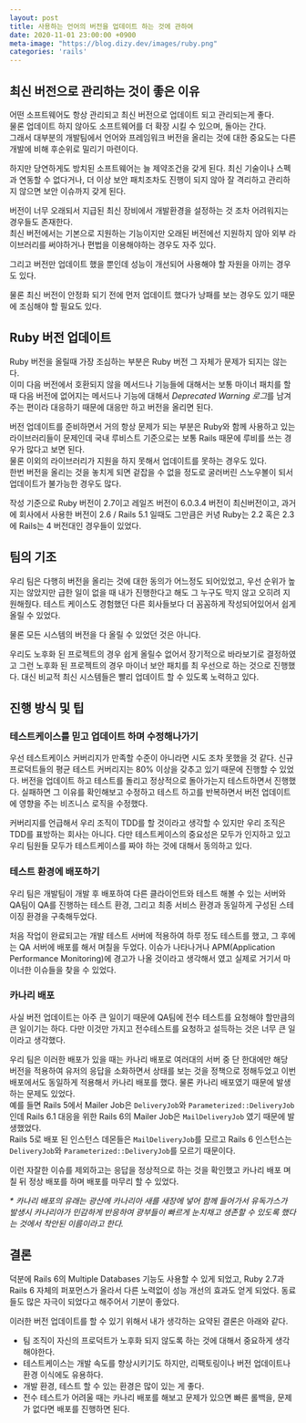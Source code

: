 ```yaml
---
layout: post
title: 사용하는 언어의 버전을 업데이트 하는 것에 관하여
date: 2020-11-01 23:00:00 +0900
meta-image: "https://blog.dizy.dev/images/ruby.png"
categories: 'rails'
---
```


## 최신 버전으로 관리하는 것이 좋은 이유

어떤 소프트웨어도 항상 관리되고 최신 버전으로 업데이트 되고 관리되는게 좋다.<br/>
물론 업데이트 하지 않아도 소프트웨어를 더 확장 시킬 수 있으며, 돌아는 간다.<br/>
그래서 대부분의 개발팀에서 언어와 프레임워크 버전을 올리는 것에 대한 중요도는 다른 개발에 비해 후순위로 밀리기 마련이다.

하지만 당연하게도 방치된 소프트웨어는 늘 제약조건을 갖게 된다. 최신 기술이나 스펙과 연동할 수 없다거나, 더 이상 보안 패치조차도 진행이 되지 않아 잘 격리하고 관리하지 않으면 보안 이슈까지 갖게 된다.

버전이 너무 오래되서 지급된 최신 장비에서 개발환경을 설정하는 것 조차 어려워지는 경우들도 존재한다.<br/>
최신 버전에서는 기본으로 지원하는 기능이지만 오래된 버전에선 지원하지 않아 외부 라이브러리를 써야하거나 편법을 이용해야하는 경우도 자주 있다.

그리고 버전만 업데이트 했을 뿐인데 성능이 개선되어 사용해야 할 자원을 아끼는 경우도 있다.

물론 최신 버전이 안정화 되기 전에 먼저 업데이트 했다가 낭패를 보는 경우도 있기 때문에 조심해야 할 필요도 있다.

## Ruby 버전 업데이트

Ruby 버전을 올릴때 가장 조심하는 부분은 Ruby 버전 그 자체가 문제가 되지는 않는다.<br/>
이미 다음 버전에서 호환되지 않을 메서드나 기능들에 대해서는 보통 마이너 패치를 할 때 다음 버전에 없어지는 메서드나 기능에 대해서 *Deprecated Warning 로그*를 남겨주는 편이라 대응하기 때문에 대응만 하고 버전을 올리면 된다.

버전 업데이트를 준비하면서 거의 항상 문제가 되는 부분은 Ruby와 함께 사용하고 있는 라이브러리들이 문제인데 국내 루비스트 기준으로는 보통 Rails 때문에 루비를 쓰는 경우가 많다고 보면 된다.<br/>
물론 이외의 라이브러리가 지원을 하지 못해서 업데이트를 못하는 경우도 있다.<br/>
한번 버전을 올리는 것을 놓치게 되면 겉잡을 수 없을 정도로 굴러버린 스노우볼이 되서 업데이트가 불가능한 경우도 많다.

작성 기준으로 Ruby 버전이 2.7이고 레일즈 버전이 6.0.3.4 버전이 최신버전이고, 과거에 회사에서 사용한 버전이 2.6 / Rails 5.1 일때도 그만큼은 커녕 Ruby는 2.2 혹은 2.3에 Rails는 4 버전대인 경우들이 있었다.

## 팀의 기조

우리 팀은 다행히 버전을 올리는 것에 대한 동의가 어느정도 되어있었고, 우선 순위가 높지는 않았지만 급한 일이 없을 때 내가 진행한다고 해도 그 누구도 막지 않고 오히려 지원해줬다. 테스트 케이스도 경험했던 다른 회사들보다 더 꼼꼼하게 작성되어있어서 쉽게 올릴 수 있었다.

물론 모든 시스템의 버전을 다 올릴 수 있었던 것은 아니다.

우리도 노후화 된 프로젝트의 경우 쉽게 올릴수 없어서 장기적으로 바라보기로 결정하였고 그런 노후화 된 프로젝트의 경우 마이너 보안 패치를 최 우선으로 하는 것으로 진행했다. 대신 비교적 최신 시스템들은 빨리 업데이트 할 수 있도록 노력하고 있다. 

## 진행 방식 및 팁

### 테스트케이스를 믿고 업데이트 하며 수정해나가기

우선 테스트케이스 커버리지가 만족할 수준이 아니라면 시도 조차 못했을 것 같다. 신규 프로덕트들의 평균 테스트 커버리지는 80% 이상을 갖추고 있기 때문에 진행할 수 있었다. 버전을 업데이트 하고 테스트를 돌리고 정상적으로 돌아가는지 테스트하면서 진행했다. 실패하면 그 이유를 확인해보고 수정하고 테스트 하고를 반복하면서 버전 업데이트에 영향을 주는 비즈니스 로직을 수정했다.

커버리지를 언급해서 우리 조직이 TDD를 할 것이라고 생각할 수 있지만 우리 조직은 TDD를 표방하는 회사는 아니다. 다만 테스트케이스의 중요성은 모두가 인지하고 있고 우리 팀원들 모두가 테스트케이스를 짜야 하는 것에 대해서 동의하고 있다.

### 테스트 환경에 배포하기

우리 팀은 개발팀이 개발 후 배포하여 다른 클라이언트와 테스트 해볼 수 있는 서버와 QA팀이 QA를 진행하는 테스트 환경, 그리고 최종 서비스 환경과 동일하게 구성된 스테이징 환경을 구축해두었다. 

처음 작업이 완료되고는 개발 테스트 서버에 적용하여 하루 정도 테스트를 했고, 그 후에는 QA 서버에 배포를 해서 며칠을 두었다. 이슈가 나타나거나 
APM(Application Performance Monitoring)에 경고가 나올 것이라고 생각해서 였고 실제로 거기서 마이너한 이슈들을 찾을 수 있었다.

### 카나리 배포

사실 버전 업데이트는 아주 큰 일이기 때문에 QA팀에 전수 테스트를 요청해야 할만큼의 큰 일이기는 하다. 다만 이것만 가지고 전수테스트를 요청하고 설득하는 것은 너무 큰 일이라고 생각했다. 

우리 팀은 이러한 배포가 있을 때는 카나리 배포로 여러대의 서버 중 단 한대에만 해당 버전을 적용하여 유저의 응답을 소화하면서 상태를 보는 것을 정책으로 정해두었고 이번 배포에서도 동일하게 적용해서 카나리 배포를 했다. 물론 카나리 배포였기 때문에 발생하는 문제도 있었다.<br/>
예를 들면 Rails 5에서 Mailer Job은 `DeliveryJob`와 `Parameterized::DeliveryJob` 인데 Rails 6.1 대응을 위한 Rails 6의 Mailer Job은 `MailDeliveryJob` 였기 때문에 발생했었다.<br/>
Rails 5로 배포 된 인스턴스 데몬들은 `MailDeliveryJob`를 모르고 Rails 6 인스턴스는 `DeliveryJob`와 `Parameterized::DeliveryJob`를 모르기 때문이다.

이런 자잘한 이슈를 제외하고는 응답을 정상적으로 하는 것을 확인했고 카나리 배포 며칠 뒤 정상 배포를 하며 배포를 마무리 할 수 있었다.

*\* 카나리 배포의 유래는 광산에 카나리아 새를 새장에 넣어 함께 들어가서 유독가스가 발생시 카나리아가 민감하게 반응하여 광부들이 빠르게 눈치채고 생존할 수 있도록 했다는 것에서 착안된 이름이라고 한다.*

## 결론

덕분에 Rails 6의 Multiple Databases 기능도 사용할 수 있게 되었고, Ruby 2.7과 Rails 6 자체의 퍼포먼스가 올라서 다른 노력없이 성능 개선의 효과도 얻게 되었다. 동료들도 많은 자극이 되었다고 해주어서 기분이 좋았다.

이러한 버전 업데이트를 할 수 있기 위해서 내가 생각하는 요약된 결론은 아래와 같다.

- 팀 조직이 자신의 프로덕트가 노후화 되지 않도록 하는 것에 대해서 중요하게 생각해야한다.
- 테스트케이스는 개발 속도를 향상시키기도 하지만, 리팩토링이나 버전 업데이트나 환경 이식에도 유용하다.
- 개발 환경, 테스트 할 수 있는 환경은 많이 있는 게 좋다.
- 전수 테스트가 어려울 때는 카나리 배포를 해보고 문제가 있으면 빠른 롤백을, 문제가 없다면 배포를 진행하면 된다.